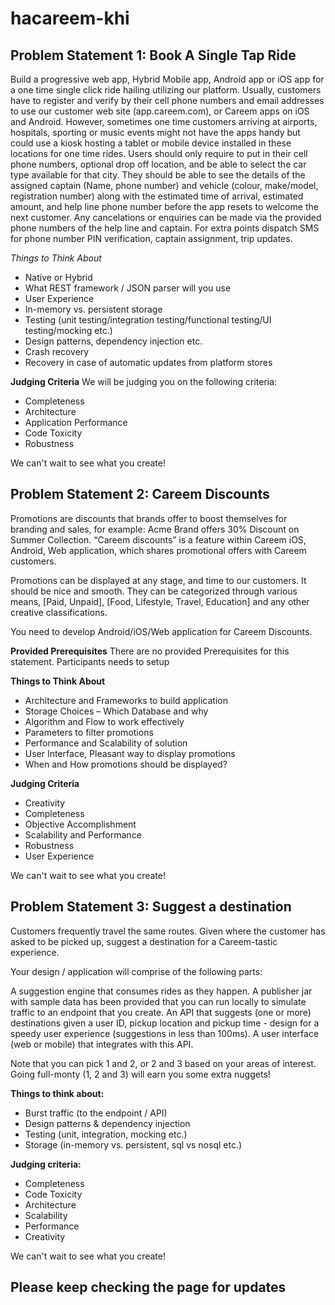 # hacareem-khi

## Problem Statement 1: Book A Single Tap Ride

Build a progressive web app, Hybrid Mobile app, Android app or iOS app for a one time single click ride hailing utilizing our platform. Usually, customers have to register and verify by their cell phone numbers and email addresses to use our customer web site (app.careem.com), or Careem apps on iOS and Android. However, sometimes one time customers arriving at airports, hospitals, sporting or music events might not have the apps handy but could use a kiosk hosting a tablet or mobile device installed in these locations for one time rides. Users should only require to put in their cell phone numbers, optional drop off location, and be able to select the car type available for that city. They should be able to see the details of the assigned captain (Name, phone number) and vehicle (colour, make/model, registration number) along with the estimated time of arrival, estimated amount, and help line phone number before the app resets to welcome the next customer. Any cancelations or enquiries can be made via the provided phone numbers of the help line and captain. For extra points dispatch SMS for phone number PIN verification, captain assignment, trip updates.

*Things to Think About*
- Native or Hybrid
- What REST framework / JSON parser will you use
- User Experience
- In-memory vs. persistent storage
- Testing (unit testing/integration testing/functional testing/UI testing/mocking etc.)
- Design patterns, dependency injection etc.
- Crash recovery
- Recovery in case of automatic updates from platform stores


**Judging Criteria**
We will be judging you on the following criteria:
- Completeness
- Architecture
- Application Performance
- Code Toxicity
- Robustness

We can't wait to see what you create!

## Problem Statement 2: Careem Discounts

Promotions are discounts that brands offer to boost themselves for branding and sales, for example: Acme Brand offers 30% Discount on Summer Collection. “Careem discounts” is a feature within Careem iOS, Android, Web application, which shares promotional offers with Careem customers.

Promotions can be displayed at any stage, and time to our customers. It should be nice and smooth.
They can be categorized through various means, [Paid, Unpaid], [Food, Lifestyle, Travel, Education] and any other creative classifications.

You need to develop Android/iOS/Web application for Careem Discounts.

**Provided Prerequisites**
There are no provided Prerequisites for this statement. Participants needs to setup

**Things to Think About**
- Architecture and Frameworks to build application
- Storage Choices – Which Database and why
- Algorithm and Flow to work effectively
- Parameters to filter promotions
- Performance and Scalability of solution
- User Interface, Pleasant way to display promotions
- When and How promotions should be displayed?

**Judging Criteria**
- Creativity
- Completeness
- Objective Accomplishment
- Scalability and Performance
- Robustness
- User Experience

We can't wait to see what you create!

## Problem Statement 3: Suggest a destination

Customers frequently travel the same routes. Given where the customer has asked to be picked up, suggest a destination for a Careem-tastic experience.

Your design / application will comprise of the following parts:

A suggestion engine that consumes rides as they happen. A publisher jar with sample data has been provided that you can run locally to simulate traffic to an endpoint that you create.
An API that suggests (one or more) destinations given a user ID, pickup location and pickup time - design for a speedy user experience (suggestions in less than 100ms).
A user interface (web or mobile) that integrates with this API.

Note that you can pick 1 and 2, or 2 and 3 based on your areas of interest. Going full-monty (1, 2 and 3) will earn you some extra nuggets!

**Things to think about:**
- Burst traffic (to the endpoint / API)
- Design patterns & dependency injection
- Testing (unit, integration, mocking etc.)
- Storage (in-memory vs. persistent, sql vs nosql etc.)

**Judging criteria:**
- Completeness
- Code Toxicity
- Architecture
- Scalability
- Performance
- Creativity

We can't wait to see what you create!

## Please keep checking the page for updates